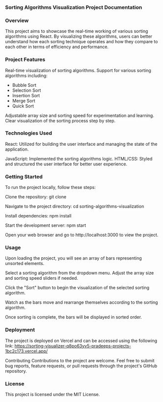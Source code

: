 ### Sorting Algorithms Visualization Project Documentation

### Overview
This project aims to showcase the real-time working of various sorting algorithms using React. By visualizing these algorithms, users can better understand how each sorting technique operates and how they compare to each other in terms of efficiency and performance.

### Project Features
Real-time visualization of sorting algorithms.
Support for various sorting algorithms including:
- Bubble Sort
- Selection Sort
- Insertion Sort
- Merge Sort
- Quick Sort

Adjustable array size and sorting speed for experimentation and learning.
Clear visualization of the sorting process step by step.

### Technologies Used
React: Utilized for building the user interface and managing the state of the application.

JavaScript: Implemented the sorting algorithms logic.
HTML/CSS: Styled and structured the user interface for better user experience.

### Getting Started
To run the project locally, follow these steps:

Clone the repository:
git clone <repository-url>

Navigate to the project directory:
cd sorting-algorithms-visualization

Install dependencies:
npm install

Start the development server:
npm start

Open your web browser and go to http://localhost:3000 to view the project.


### Usage
Upon loading the project, you will see an array of bars representing unsorted elements.

Select a sorting algorithm from the dropdown menu.
Adjust the array size and sorting speed sliders if needed.

Click the "Sort" button to begin the visualization of the selected sorting algorithm.

Watch as the bars move and rearrange themselves according to the sorting algorithm.

Once sorting is complete, the bars will be displayed in sorted order.

### Deployment
The project is deployed on Vercel and can be accessed using the following link: https://sorting-visualizer-q8po63yv5-pradeeps-projects-1bc2c173.vercel.app/

Contributing
Contributions to the project are welcome. Feel free to submit bug reports, feature requests, or pull requests through the project's GitHub repository.

### License
This project is licensed under the MIT License.
